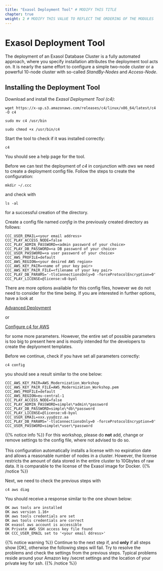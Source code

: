```yaml
---
title: "Exasol Deployment Tool" # MODIFY THIS TITLE
chapter: true
weight: 2 # MODIFY THIS VALUE TO REFLECT THE ORDERING OF THE MODULES
---
```


<!-- MORE SUBMODULES CAN BE ADDED TO DIVIDE UP THE SETUP INTO SMALLER SECTIONS -->
<!-- COPY AND PASTE THIS SUBMODULE FILE, RENAME, AND CHANGE THE CONTENTS AS NECESSARY -->

# Exasol Deployment Tool

The deployment of an Exasol Database Cluster is a fully automated approach, where you specify installation attributes the deployment tool acts on.
It is nearly the same effort to configure a simple two-node cluster or a powerful 10-node cluster with so-called <i>StandBy-Nodes</i> and <i>Access-Node</i>.



## Installing the Deployment Tool

Download and install the <i>Exasol Deployment Tool (c4)</i>:

	wget https://x-up.s3.amazonaws.com/releases/c4/linux/x86_64/latest/c4 -O c4

	sudo mv c4 /usr/bin
	
	sudo chmod +x /usr/bin/c4

Start the tool to check if it was installed correctly:

	c4

You should see a help page for the tool.


Before we can test the deployment of <i>c4</i> in conjunction with <i>aws</i> we need to create a deployment config file. Follow the steps
to create the configuration:

	mkdir ~/.ccc 

and check with 

	ls -al

for a successful creation of the directory.

Create a config file named <i>config</i> in the previously created directory as follows:

	CCC_USER_EMAIL=<your email address>
	CCC_PLAY_ACCESS_NODE=false
	CCC_PLAY_ADMIN_PASSWORD=<admin password of your choice>
	CCC_PLAY_DB_PASSWORD=<a DB password of your choice>
	CCC_USER_PASSWORD=<a user password of your choice>
	CCC_AWS_PROFILE=default
	CCC_AWS_REGION=<your desired AWS region>
	CCC_AWS_KEY_PAIR=<name of your key pair>
	CCC_AWS_KEY_PAIR_FILE=<filename of your key pair>
	CCC_PLAY_DB_PARAMS='-tlsConnectionsOnly=0 -forceProtocolEncryption=0'
	CCC_PLAY_LICENSE=@license:v8-byol

There are more options available for this config files, however we do not need to consider for the time being. If you are interested
in further options, have a look at

[Advanced Deployment](https://docs.exasol.com/db/latest/administration/aws/installation/advanced_deployment.htm?Highlight=deploy%20aws)
	
or

[Configure c4 for AWS](https://docs.exasol.com/db/latest/administration/aws/c4/c4_configure.htm)
	
for some more parameters. However, the entire set of possible parameters is too big to present here and is mostly intended for
the developers to create the deplyoment templates.

Before we continue, check if you have set all parameters correctly:

	c4 config
	
you should see a result similar to the one below:

	CCC_AWS_KEY_PAIR=AWS_Modernization_Workshop
	CCC_AWS_KEY_PAIR_FILE=AWS_Modernization_Workshop.pem
	CCC_AWS_PROFILE=default
	CCC_AWS_REGION=eu-central-1
	CCC_PLAY_ACCESS_NODE=false
	CCC_PLAY_ADMIN_PASSWORD=simple\*admin\*password
	CCC_PLAY_DB_PASSWORD=simple\*db\*password
	CCC_PLAY_LICENSE=@license:v8-byol
	CCC_USER_EMAIL=xxx.yyy@zzz.aa
	CCC_PLAY_DB_PARAMS='-tlsConnectionsOnly=0 -forceProtocolEncryption=0'
	CCC_USER_PASSWORD=simple\*user\*password

{{% notice info %}}	
For this workshop, please do <b>not</b> add, change or remove settings to the config file, where not advised to do so.
</br></br>
This configuration automatically installs a license with no expiration date and allows a reasonable number of nodes in a cluster. However, the license
restricts the amount of data stored in the entire cluster to 10Gbytes of raw data. It is comparable to the license of the Exasol image for Docker.
{{% /notice %}}


Next, we need to check the previous steps with

	c4 aws diag 
	
You should receive a response similar to the one shown below:

	OK aws tools are installed
	OK aws version 1.16+
	OK aws tools credentials are set
	OK aws tools credentials are correct
	OK exasol aws account is accessible
	OK Private AWS SSH access key file found
	OK CCC_USER_EMAIL set to '<your email ddress>'


<!-- ![Configuring the c4 Deployment Tool](/images/exasol/01_03_Configure_c4_aws.png) -->

{{% notice warning %}}
Continue to the next step if, and <b>only</b> if all steps show [OK], otherwise the following steps will fail. Try to resolve the problems and check the settings from the previous steps. Typical problems reside around your Amazon key /secret settings and the location of your private key for ssh.
{{% /notice %}}

